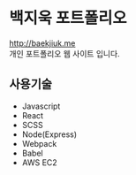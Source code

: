 # 백지욱 포트폴리오

http://baekjiuk.me<br/>
개인 포트폴리오 웹 사이트 입니다.

## 사용기술

- Javascript
- React
- SCSS
- Node(Express)
- Webpack
- Babel
- AWS EC2

